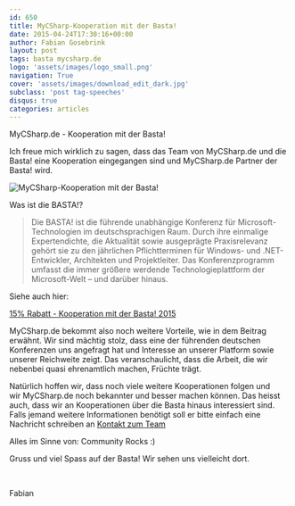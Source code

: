 ```yaml
---
id: 650
title: MyCSharp-Kooperation mit der Basta!
date: 2015-04-24T17:30:16+00:00
author: Fabian Gosebrink
layout: post
tags: basta mycsharp.de 
logo: 'assets/images/logo_small.png'
navigation: True
cover: 'assets/images/download_edit_dark.jpg'
subclass: 'post tag-speeches'
disqus: true
categories: articles
---
```


MyCSharp.de - Kooperation mit der Basta!

Ich freue mich wirklich zu sagen, dass das Team von MyCSharp.de und die Basta! eine Kooperation eingegangen sind und MyCSharp.de Partner der Basta! wird.

![MyCSharp-Kooperation mit der Basta!]({{site.baseurl}}assets/articles/2015-04-24/6cfbead1-f4a2-4436-926e-0adf433ea768.png)

Was ist die BASTA!?

<blockquote>Die BASTA! ist die führende unabhängige Konferenz für Microsoft-Technologien im deutschsprachigen Raum. Durch ihre einmalige Expertendichte, die Aktualität sowie ausgeprägte Praxisrelevanz gehört sie zu den jährlichen Pflichtterminen für Windows- und .NET-Entwickler, Architekten und Projektleiter. Das Konferenzprogramm umfasst die immer größere werdende Technologieplattform der Microsoft-Welt – und darüber hinaus.</blockquote>

Siehe auch hier:

[15% Rabatt - Kooperation mit der Basta! 2015](http://www.mycsharp.de/wbb2/thread.php?postid=3771978)

MyCSharp.de bekommt also noch weitere Vorteile, wie in dem Beitrag erwähnt. Wir sind mächtig stolz, dass eine der führenden deutschen Konferenzen uns angefragt hat und Interesse an unserer Platform sowie unserer Reichweite zeigt. Das veranschaulicht, dass die Arbeit, die wir nebenbei quasi ehrenamtlich machen, Früchte trägt.

Natürlich hoffen wir, dass noch viele weitere Kooperationen folgen und wir MyCSharp.de noch bekannter und besser machen können. Das heisst auch, dass wir an Kooperationen über die Basta hinaus interessiert sind. Falls jemand weitere Informationen benötigt soll er bitte einfach eine Nachricht schreiben an <a href="http://www.mycsharp.de/wbb2/thread.php?threadid=88787">Kontakt zum Team</a>

Alles im Sinne von: Community Rocks :)

Gruss und viel Spass auf der Basta! Wir sehen uns vielleicht dort.

&nbsp;

Fabian
